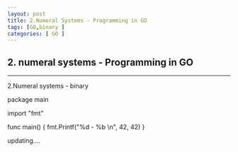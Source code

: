 ```yaml
---
layout: post
title: 2.Numeral Systems - Programming in GO
tags: [GO,binary ]
categories: [ GO ]
---
```



## 2. numeral systems - Programming in GO


---
2.Numeral systems -  binary

   package main

   import "fmt"

   func main() {
	 fmt.Printf("%d - %b \n", 42, 42)
   }


updating....
     
     
